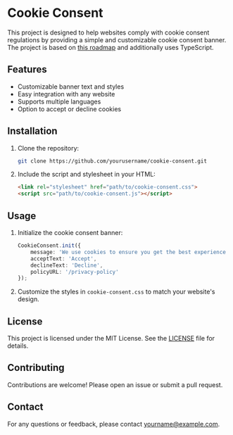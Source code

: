 # Cookie Consent

This project is designed to help websites comply with cookie consent regulations by providing a simple and customizable cookie consent banner. The project is based on [this roadmap](https://roadmap.sh/projects/cookie-consent) and additionally uses TypeScript.

## Features

- Customizable banner text and styles
- Easy integration with any website
- Supports multiple languages
- Option to accept or decline cookies

## Installation

1. Clone the repository:
    ```bash
    git clone https://github.com/yourusername/cookie-consent.git
    ```
2. Include the script and stylesheet in your HTML:
    ```html
    <link rel="stylesheet" href="path/to/cookie-consent.css">
    <script src="path/to/cookie-consent.js"></script>
    ```

## Usage

1. Initialize the cookie consent banner:
    ```typescript
    CookieConsent.init({
        message: 'We use cookies to ensure you get the best experience on our website.',
        acceptText: 'Accept',
        declineText: 'Decline',
        policyURL: '/privacy-policy'
    });
    ```

2. Customize the styles in `cookie-consent.css` to match your website's design.

## License

This project is licensed under the MIT License. See the [LICENSE](LICENSE) file for details.

## Contributing

Contributions are welcome! Please open an issue or submit a pull request.

## Contact

For any questions or feedback, please contact [yourname@example.com](mailto:yourname@example.com).